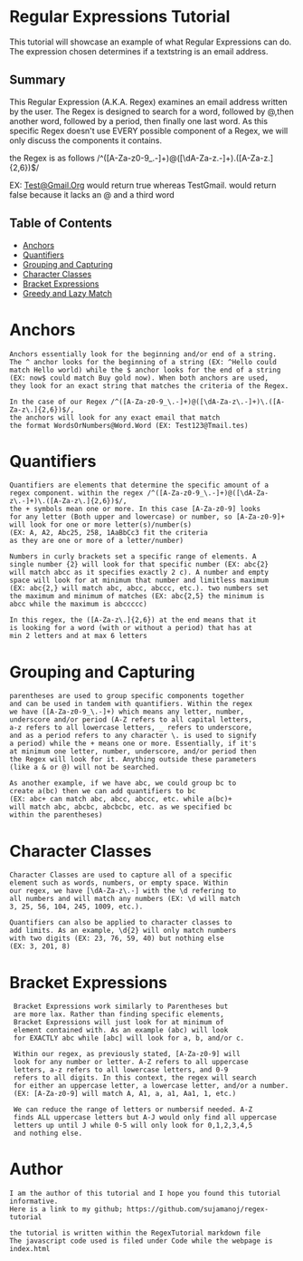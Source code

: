 # Regular Expressions Tutorial

This tutorial will showcase an example of what Regular Expressions can do.
The expression chosen determines if a textstring is an email address.

## Summary

This Regular Expression (A.K.A. Regex) examines an email address written by the user.
The Regex is designed to search for a word, followed by @,then another word,
followed by a period, then finally one last word. As this specific Regex doesn't
use EVERY possible component of a Regex, we will only discuss the components it contains.

the Regex is as follows /^([A-Za-z0-9_\.-]+)@([\dA-Za-z\.-]+)\.([A-Za-z\.]{2,6})$/

EX: Test@Gmail.Org would return true whereas TestGmail. would return false because it lacks an @ and a third word

## Table of Contents

- [Anchors](#anchors)
- [Quantifiers](#quantifiers)
- [Grouping and Capturing](#grouping-and-capturing)
- [Character Classes](#character-classes)
- [Bracket Expressions](#bracket-expressions)
- [Greedy and Lazy Match](#greedy-and-lazy-match)

# Anchors

    Anchors essentially look for the beginning and/or end of a string.
    The ^ anchor looks for the beginning of a string (EX: ^Hello could
    match Hello world) while the $ anchor looks for the end of a string
    (EX: now$ could match Buy gold now). When both anchors are used,
    they look for an exact string that matches the criteria of the Regex.

    In the case of our Regex /^([A-Za-z0-9_\.-]+)@([\dA-Za-z\.-]+)\.([A-Za-z\.]{2,6})$/,
    the anchors will look for any exact email that match
    the format WordsOrNumbers@Word.Word (EX: Test123@Tmail.tes)

# Quantifiers

    Quantifiers are elements that determine the specific amount of a
    regex component. within the regex /^([A-Za-z0-9_\.-]+)@([\dA-Za-z\.-]+)\.([A-Za-z\.]{2,6})$/,
    the + symbols mean one or more. In this case [A-Za-z0-9] looks
    for any letter (Both upper and lowercase) or number, so [A-Za-z0-9]+
    will look for one or more letter(s)/number(s)
    (EX: A, A2, Abc25, 258, 1AaBbCc3 fit the criteria
    as they are one or more of a letter/number)

    Numbers in curly brackets set a specific range of elements. A
    single number {2} will look for that specific number (EX: abc{2}
    will match abcc as it specifies exactly 2 c). A number and empty
    space will look for at minimum that number and limitless maximum
    (EX: abc{2,} will match abc, abcc, abccc, etc.). two numbers set
    the maximum and minimum of matches (EX: abc{2,5} the minimum is
    abcc while the maximum is abccccc)

    In this regex, the ([A-Za-z\.]{2,6}) at the end means that it
    is looking for a word (with or without a period) that has at
    min 2 letters and at max 6 letters

# Grouping and Capturing

    parentheses are used to group specific components together
    and can be used in tandem with quantifiers. Within the regex
    we have ([A-Za-z0-9_\.-]+) which means any letter, number,
    underscore and/or period (A-Z refers to all capital letters,
    a-z refers to all lowercase letters, _ refers to underscore,
    and as a period refers to any character \. is used to signify
    a period) while the + means one or more. Essentially, if it's
    at minimum one letter, number, underscore, and/or period then
    the Regex will look for it. Anything outside these parameters
    (like a & or @) will not be searched.

    As another example, if we have abc, we could group bc to
    create a(bc) then we can add quantifiers to bc
    (EX: abc+ can match abc, abcc, abccc, etc. while a(bc)+
    will match abc, abcbc, abcbcbc, etc. as we specified bc
    within the parentheses)

# Character Classes

    Character Classes are used to capture all of a specific
    element such as words, numbers, or empty space. Within
    our regex, we have [\dA-Za-z\.-] with the \d refering to
    all numbers and will match any numbers (EX: \d will match
    3, 25, 56, 104, 245, 1009, etc.).

    Quantifiers can also be applied to character classes to
    add limits. As an example, \d{2} will only match numbers
    with two digits (EX: 23, 76, 59, 40) but nothing else
    (EX: 3, 201, 8)

# Bracket Expressions

     Bracket Expressions work similarly to Parentheses but
     are more lax. Rather than finding specific elements,
     Bracket Expressions will just look for at minimum of
     element contained with. As an example (abc) will look
     for EXACTLY abc while [abc] will look for a, b, and/or c.

     Within our regex, as previously stated, [A-Za-z0-9] will
     look for any number or letter. A-Z refers to all uppercase
     letters, a-z refers to all lowercase letters, and 0-9
     refers to all digits. In this context, the regex will search
     for either an uppercase letter, a lowercase letter, and/or a number.
     (EX: [A-Za-z0-9] will match A, A1, a, a1, Aa1, 1, etc.)

     We can reduce the range of letters or numbersif needed. A-Z
     finds ALL uppercase letters but A-J would only find all uppercase
     letters up until J while 0-5 will only look for 0,1,2,3,4,5
     and nothing else.

# Author

    I am the author of this tutorial and I hope you found this tutorial informative.
    Here is a link to my github; https://github.com/sujamanoj/regex-tutorial

    the tutorial is written within the RegexTutorial markdown file
    The javascript code used is filed under Code while the webpage is index.html
